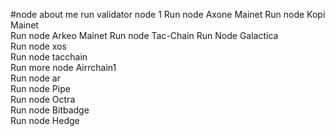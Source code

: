 #node about me
run validator node 1 
Run node Axone Mainet
Run node Kopi Mainet  
Run node Arkeo Mainet 
Run node Tac-Chain
Run Node Galactica  
Run node xos        
Run node tacchain      
Run more node Airrchain1      
Run node ar  
Run node Pipe   
Run node Octra    
Run node Bitbadge  
Run node Hedge  
    
 
